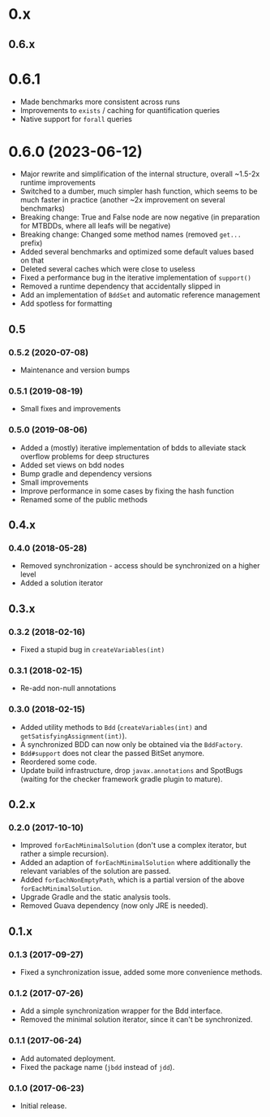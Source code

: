 # 0.x

## 0.6.x

# 0.6.1

* Made benchmarks more consistent across runs
* Improvements to `exists` / caching for quantification queries
* Native support for `forall` queries

# 0.6.0 (2023-06-12)

* Major rewrite and simplification of the internal structure, overall ~1.5-2x runtime improvements
* Switched to a dumber, much simpler hash function, which seems to be much faster in practice (another ~2x improvement on several benchmarks)
* Breaking change: True and False node are now negative (in preparation for MTBDDs, where all leafs will be negative)
* Breaking change: Changed some method names (removed `get...` prefix)
* Added several benchmarks and optimized some default values based on that
* Deleted several caches which were close to useless
* Fixed a performance bug in the iterative implementation of `support()`
* Removed a runtime dependency that accidentally slipped in
* Add an implementation of `BddSet` and automatic reference management
* Add spotless for formatting

## 0.5

### 0.5.2 (2020-07-08)

* Maintenance and version bumps

### 0.5.1 (2019-08-19)

* Small fixes and improvements

### 0.5.0 (2019-08-06)

* Added a (mostly) iterative implementation of bdds to alleviate stack overflow problems for deep structures
* Added set views on bdd nodes
* Bump gradle and dependency versions
* Small improvements
* Improve performance in some cases by fixing the hash function
* Renamed some of the public methods

## 0.4.x

### 0.4.0 (2018-05-28)

 * Removed synchronization - access should be synchronized on a higher level
 * Added a solution iterator

## 0.3.x

### 0.3.2 (2018-02-16)

 * Fixed a stupid bug in `createVariables(int)`

### 0.3.1 (2018-02-15)

 * Re-add non-null annotations

### 0.3.0 (2018-02-15)

 * Added utility methods to `Bdd` (`createVariables(int)` and `getSatisfyingAssignment(int)`).
 * A synchronized BDD can now only be obtained via the `BddFactory`.
 * `Bdd#support` does not clear the passed BitSet anymore.
 * Reordered some code.
 * Update build infrastructure, drop `javax.annotations` and SpotBugs (waiting for the checker framework gradle plugin to mature).

## 0.2.x

### 0.2.0 (2017-10-10)

 * Improved `forEachMinimalSolution` (don't use a complex iterator, but rather a simple recursion).
 * Added an adaption of `forEachMinimalSolution` where additionally the relevant variables of the solution are passed.
 * Added `forEachNonEmptyPath`, which is a partial version of the above `forEachMinimalSolution`.
 * Upgrade Gradle and the static analysis tools.
 * Removed Guava dependency (now only JRE is needed).

## 0.1.x

### 0.1.3 (2017-09-27)

 * Fixed a synchronization issue, added some more convenience methods.

### 0.1.2 (2017-07-26)

 * Add a simple synchronization wrapper for the Bdd interface.
 * Removed the minimal solution iterator, since it can't be synchronized.

### 0.1.1 (2017-06-24)

 * Add automated deployment.
 * Fixed the package name (`jbdd` instead of `jdd`).

### 0.1.0 (2017-06-23)

 + Initial release.